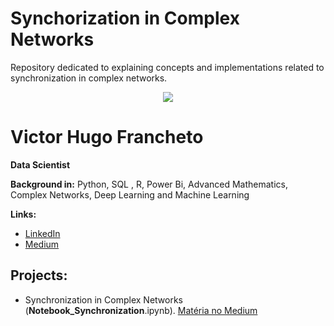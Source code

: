 # Synchorization in Complex Networks
Repository dedicated to explaining concepts and implementations related to synchronization in complex networks.

<p align="center">
  <img src="https://github.com/VictorFrancheto/Mathematics_and_Machine_Learning/blob/main/network.JPG">
</p>

# Victor Hugo Francheto
**Data Scientist**

**Background in:** Python, SQL , R, Power Bi, Advanced Mathematics, Complex Networks, Deep Learning and Machine Learning

**Links:**
* [LinkedIn](https://www.linkedin.com/in/victor-hugo-francheto-a600501a1/)
* [Medium](https://medium.com/@victor.h.f.francheto)


## Projects:
* Synchronization in Complex Networks (__Notebook_Synchronization__.ipynb). [Matéria no Medium](https://medium.com/@victor.h.f.francheto/synchronization-in-complex-networks-17e4380432ce)
  
